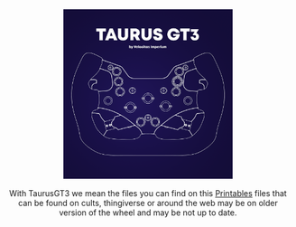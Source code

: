<div align="center">
<img src="images/Taurus GT3_1000p_1x.png" height=300px>

With TaurusGT3 we mean the files you can find on this [Printables](https://www.printables.com/model/435921-taurus-gt3-huracanaudi-r8-gt3-replica)
files that can be found on cults, thingiverse or around the web may be on older version of the wheel and may be not up to date.
</div>
